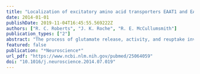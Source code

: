 ```yaml
---
title: "Localization of excitatory amino acid transporters EAAT1 and EAAT2 in human postmortem cortex: a light and electron microscopic study"
date: 2014-01-01
publishDate: 2019-11-04T16:45:55.569222Z
authors: ["R. C. Roberts", "J. K. Roche", "R. E. McCullumsmith"]
publication_types: ["2"]
abstract: "The process of glutamate release, activity, and reuptake involves the astrocyte, the presynaptic and postsynaptic neurons. Glutamate is released into the synapse and may occupy and activate receptors on both neurons and astrocytes. Glutamate is rapidly removed from the synapse by a family of plasma membrane excitatory amino acid transporters (EAATs), also localized to neurons and astrocytes. The purpose of the present study was to examine EAAT labeling in the postmortem human cortex at the light and electron microscopic (EM) levels. The postmortem prefrontal cortex was processed for EAAT1 and EAAT2 immunohistochemistry. At the light microscopic level, EAAT1 and EAAT2 labeling was found in both gray and white matter. Most cellular labeling was in small cells which were morphologically similar to glia. In addition, EAAT1-labeled neurons were scattered throughout, some of which were pyramidal in shape. At the EM level, EAAT1 and EAAT2 labeling was found in astrocytic soma and processes surrounding capillaries. EAAT labeling was also found in small astrocytic processes adjacent to axon terminals forming asymmetric (glutamatergic) synapses. While EAAT2 labeling was most prevalent in astrocytic processes, EAAT1 labeling was also present in neuronal processes including the soma, axons, and dendritic spines. Expression of EAAT1 protein on neurons may be due to the hypoxia associated with the postmortem interval, and requires further confirmation. The localization of EAATs on the astrocytic plasma membrane and adjacent to excitatory synapses is consistent with the function of facilitating glutamate reuptake and limiting glutamate spillover. Establishment that EAAT1 and EAAT2 can be measured at the EM level in human postmortem tissues will permit testing of hypotheses related to these molecules in diseases lacking analogous animal models."
featured: false
publication: "*Neuroscience*"
url_pdf: "https://www.ncbi.nlm.nih.gov/pubmed/25064059"
doi: "10.1016/j.neuroscience.2014.07.019"
---
```



